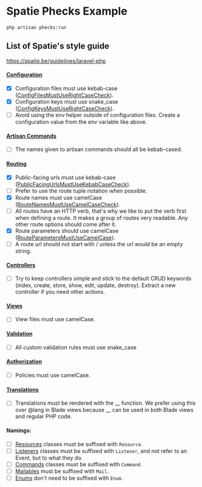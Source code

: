 # Spatie Phecks Example

```
php artisan phecks:run
```

## List of Spatie's style guide

https://spatie.be/guidelines/laravel-php

#### [Configuration](https://spatie.be/guidelines/laravel-php#content-configuration)
  * [x] Configuration files must use kebab-case ([ConfigFilesMustUseRightCaseCheck](spatie-phecks-example/blob/main/phecks/Checks/Config/ConfigFilesMustUseRightCaseCheck.php)).
  * [x] Configuration keys must use snake_case ([ConfigKeysMustUseRightCaseCheck](spatie-phecks-example/blob/main/phecks/Checks/Config/ConfigKeysMustUseRightCaseCheck.php)).
  * [ ] Avoid using the env helper outside of configuration files. Create a configuration value from the env variable like above.
#### [Artisan Commands](https://spatie.be/guidelines/laravel-php#content-artisan-commands)
  * [ ] The names given to artisan commands should all be kebab-cased.
#### [Routing](https://spatie.be/guidelines/laravel-php#content-routing)
  * [x] Public-facing urls must use kebab-case ([PublicFacingUrlsMustUseKebabCaseCheck](spatie-phecks-example/blob/main/phecks/Checks/Routes/PublicFacingUrlsMustUseKebabCaseCheck.php)).
  * [ ] Prefer to use the route tuple notation when possible.
  * [x] Route names must use camelCase ([RouteNamesMustUseCamelCaseCheck](spatie-phecks-example/blob/main/phecks/Checks/Routes/RouteNamesMustUseCamelCaseCheck.php)).
  * [ ] All routes have an HTTP verb, that's why we like to put the verb first when defining a route. It makes a group of routes very readable. Any other route options should come after it.
  * [x] Route parameters should use camelCase ([RouteParametersMustUseCamelCase](spatie-phecks-example/blob/main/phecks/Checks/Routes/RouteParametersMustUseCamelCase.php)).
  * [ ] A route url should not start with / unless the url would be an empty string.
#### [Controllers](https://spatie.be/guidelines/laravel-php#content-controllers)
  * [ ] Try to keep controllers simple and stick to the default CRUD keywords (index, create, store, show, edit, update, destroy). Extract a new controller if you need other actions.
#### [Views](https://spatie.be/guidelines/laravel-php#content-views)
  * [ ] View files must use camelCase.
#### [Validation](https://spatie.be/guidelines/laravel-php#content-validation)
  * [ ] All custom validation rules must use snake_case
#### [Authorization](https://spatie.be/guidelines/laravel-php#content-authorization)
  * [ ] Policies must use camelCase.
#### [Translations](https://spatie.be/guidelines/laravel-php#content-translations)
  * [ ] Translations must be rendered with the __ function. We prefer using this over @lang in Blade views because __ can be used in both Blade views and regular PHP code.
#### Namings:
  * [ ] [Resources](https://spatie.be/guidelines/laravel-php#content-resources-and-transformers) classes must be suffixed with `Resource`.
  * [ ] [Listeners](https://spatie.be/guidelines/laravel-php#content-listeners) classes must be suffixed with `Listener`, and not refer to an Event, but to what they do.
  * [ ] [Commands](https://spatie.be/guidelines/laravel-php#content-commands) classes must be suffixed with `Command`.
  * [ ] [Mailables](https://spatie.be/guidelines/laravel-php#content-mailables) must be suffixed with `Mail`.
  * [ ] [Enums](https://spatie.be/guidelines/laravel-php#content-enums-1) don't need to be suffixed with `Enum`.
